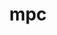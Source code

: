 ---
title: "mpc"
layout: cache
categories: [package, develop-2023-05-18]
meta: {"versions": ["1.3.1"], "compilers": ["gcc@=11.1.0", "gcc@=11.3.0", "gcc@=7.3.1"], "oss": ["amzn2", "ubuntu20.04", "ubuntu22.04"], "platforms": ["linux"], "targets": ["aarch64", "neoverse_n1", "x86_64_v3"], "stacks": ["aws-ahug", "aws-ahug-aarch64", "aws-isc", "aws-isc-aarch64", "aws-pcluster-icelake", "aws-pcluster-neoverse_n1", "aws-pcluster-neoverse_v1", "aws-pcluster-skylake", "e4s", "root", "tutorial"], "num_specs": 7, "num_specs_by_stack": {"aws-isc-aarch64": 2, "aws-ahug-aarch64": 2, "root": 7, "aws-pcluster-neoverse_v1": 1, "aws-pcluster-neoverse_n1": 1, "aws-pcluster-skylake": 1, "aws-pcluster-icelake": 1, "aws-ahug": 1, "aws-isc": 1, "e4s": 1, "tutorial": 1}}
spec_details: [{"hash": "ryfkhm6s2qb2j54xuiclbeslwczh65yf", "compiler": "gcc@=7.3.1", "versions": ["1.3.1"], "os": "amzn2", "platform": "linux", "target": "aarch64", "variants": ["build_system=autotools", "libs=shared,static"], "stacks": ["aws-isc-aarch64", "aws-ahug-aarch64", "root"], "size": "-", "tarball": "https://binaries.spack.io/releases/develop-2023-05-18/build_cache/linux-amzn2-aarch64/gcc-7.3.1/mpc-1.3.1/linux-amzn2-aarch64-gcc-7.3.1-mpc-1.3.1-ryfkhm6s2qb2j54xuiclbeslwczh65yf.spack"}, {"hash": "6mzlbp343ca3oti4uam54svnetxklg5w", "compiler": "gcc@=7.3.1", "versions": ["1.3.1"], "os": "amzn2", "platform": "linux", "target": "aarch64", "variants": ["build_system=autotools", "libs=shared,static"], "stacks": ["aws-pcluster-neoverse_v1", "aws-pcluster-neoverse_n1", "root"], "size": "-", "tarball": "https://binaries.spack.io/releases/develop-2023-05-18/build_cache/linux-amzn2-aarch64/gcc-7.3.1/mpc-1.3.1/linux-amzn2-aarch64-gcc-7.3.1-mpc-1.3.1-6mzlbp343ca3oti4uam54svnetxklg5w.spack"}, {"hash": "asvsmalnfciaacg5yusbx3v25ohgxmoa", "compiler": "gcc@=7.3.1", "versions": ["1.3.1"], "os": "amzn2", "platform": "linux", "target": "neoverse_n1", "variants": ["build_system=autotools", "libs=shared,static"], "stacks": ["aws-isc-aarch64", "aws-ahug-aarch64", "root"], "size": "-", "tarball": "https://binaries.spack.io/releases/develop-2023-05-18/build_cache/linux-amzn2-neoverse_n1/gcc-7.3.1/mpc-1.3.1/linux-amzn2-neoverse_n1-gcc-7.3.1-mpc-1.3.1-asvsmalnfciaacg5yusbx3v25ohgxmoa.spack"}, {"hash": "ri44kl4ersb22twtjcuy2mcn4gsj2lka", "compiler": "gcc@=7.3.1", "versions": ["1.3.1"], "os": "amzn2", "platform": "linux", "target": "x86_64_v3", "variants": ["build_system=autotools", "libs=shared,static"], "stacks": ["aws-pcluster-skylake", "aws-pcluster-icelake", "root"], "size": "-", "tarball": "https://binaries.spack.io/releases/develop-2023-05-18/build_cache/linux-amzn2-x86_64_v3/gcc-7.3.1/mpc-1.3.1/linux-amzn2-x86_64_v3-gcc-7.3.1-mpc-1.3.1-ri44kl4ersb22twtjcuy2mcn4gsj2lka.spack"}, {"hash": "7o3b74pxtwsrfsn5qgifisssswmzrrlo", "compiler": "gcc@=7.3.1", "versions": ["1.3.1"], "os": "amzn2", "platform": "linux", "target": "x86_64_v3", "variants": ["build_system=autotools", "libs=shared,static"], "stacks": ["aws-ahug", "aws-isc", "root"], "size": "-", "tarball": "https://binaries.spack.io/releases/develop-2023-05-18/build_cache/linux-amzn2-x86_64_v3/gcc-7.3.1/mpc-1.3.1/linux-amzn2-x86_64_v3-gcc-7.3.1-mpc-1.3.1-7o3b74pxtwsrfsn5qgifisssswmzrrlo.spack"}, {"hash": "zo7lpxzcty6ozwk3bxce4ovsix74a6sv", "compiler": "gcc@=11.1.0", "versions": ["1.3.1"], "os": "ubuntu20.04", "platform": "linux", "target": "x86_64_v3", "variants": ["build_system=autotools", "libs=shared,static"], "stacks": ["e4s", "root"], "size": "-", "tarball": "https://binaries.spack.io/releases/develop-2023-05-18/build_cache/linux-ubuntu20.04-x86_64_v3/gcc-11.1.0/mpc-1.3.1/linux-ubuntu20.04-x86_64_v3-gcc-11.1.0-mpc-1.3.1-zo7lpxzcty6ozwk3bxce4ovsix74a6sv.spack"}, {"hash": "3qvnliw6zs6ohb4byzfk5uot7bbxtj7o", "compiler": "gcc@=11.3.0", "versions": ["1.3.1"], "os": "ubuntu22.04", "platform": "linux", "target": "x86_64_v3", "variants": ["build_system=autotools", "libs=shared,static"], "stacks": ["tutorial", "root"], "size": "-", "tarball": "https://binaries.spack.io/releases/develop-2023-05-18/build_cache/linux-ubuntu22.04-x86_64_v3/gcc-11.3.0/mpc-1.3.1/linux-ubuntu22.04-x86_64_v3-gcc-11.3.0-mpc-1.3.1-3qvnliw6zs6ohb4byzfk5uot7bbxtj7o.spack"}]
---